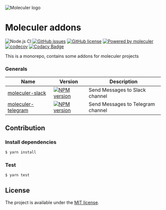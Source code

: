 ![Moleculer logo](http://moleculer.services/images/banner.png)

# Moleculer addons

![Node.js CI](https://github.com/d0whc3r/moleculer-addons/workflows/Node.js%20CI/badge.svg)
[![GitHub issues](https://img.shields.io/github/issues/d0whc3r/moleculer-addons.svg)](https://github.com/d0whc3r/moleculer-addons/issues) 
[![GitHub license](https://img.shields.io/github/license/d0whc3r/moleculer-addons.svg)](https://github.com/d0whc3r/moleculer-addons/blob/master/LICENSE)
[![Powered by moleculer](https://img.shields.io/badge/Powered%20by-Moleculer-green.svg?colorB=0e83cd)](http://moleculer.services/)
[![codecov](https://codecov.io/gh/d0whc3r/moleculer-addons/branch/master/graph/badge.svg)](https://codecov.io/gh/d0whc3r/moleculer-addons)
[![Codacy Badge](https://app.codacy.com/project/badge/Grade/d1cf7d6be1c94d56bd6e30ee1fd5ebc9)](https://www.codacy.com/manual/d0whc3r/moleculer-addons?utm_source=github.com&amp;utm_medium=referral&amp;utm_content=d0whc3r/moleculer-addons&amp;utm_campaign=Badge_Grade)

This is a monorepo, contains some addons for moleculer projects

### Generals
| Name | Version | Description |
| ---- | ------- | ----------- |
| [moleculer-slack](/packages/moleculer-slack#readme) | [![NPM version](https://img.shields.io/npm/v/@d0whc3r/moleculer-slack.svg)](https://www.npmjs.com/package/@d0whc3r/moleculer-slack) | Send Messages to Slack channel |
| [moleculer-telegram](/packages/moleculer-telegram#readme) | [![NPM version](https://img.shields.io/npm/v/@d0whc3r/moleculer-telegram.svg)](https://www.npmjs.com/package/@d0whc3r/moleculer-telegram) | Send Messages to Telegram channel |

## Contribution

### Install dependencies
```bash
$ yarn install
```

### Test
```bash
$ yarn test
```

## License
The project is available under the [MIT license](https://tldrlegal.com/license/mit-license).
